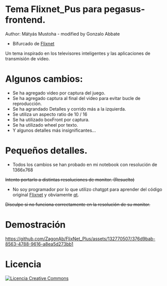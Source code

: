 # Tema Flixnet_Pus para pegasus-frontend.
Author: Mátyás Mustoha - modified by Gonzalo Abbate
- Bifurcado de [Flixnet](https://github.com/mmatyas/pegasus-theme-flixnet)

Un tema inspirado en los televisores inteligentes y las aplicaciones de transmisión de video.

# Algunos cambios:
- Se ha agregado video por captura del juego.
- Se ha agregado captura al final del video para evitar bucle de reproducción.
- Se ha agrandado Detalles y corrido más a la izquierda.
- Se utiliza un aspecto ratio de 10 / 16
- Se ha utilizado boxFront por captura.
- Se ha utilizado wheel por texto.
- Y algunos detalles más insignificantes...

# Pequeños detalles.
- Todos los cambios se han probado en mi notebook con resolución de 1366x768

<del> Intento portarlo a distintas resoluciones de monitor. (Resuelto)</del>

- No soy programador por lo que utilizo chatgpt para aprender del código original [Flixnet](https://github.com/mmatyas/pegasus-theme-flixnet) y obviamente [qt](https://doc.qt.io/qt-6/gettingstarted.html).

<del> Disculpe si no funciona correctamente en la resolución de su monitor.</del>

# Demostración


https://github.com/ZagonAb/FlixNet_Plus/assets/132770507/376d9bab-8563-4788-9616-a8ea5d273bb1





# Licencia
<a rel="license" href="http://creativecommons.org/licenses/by-nc-sa/4.0/"><img alt="Licencia Creative Commons" style="border-width:0" src="https://i.creativecommons.org/l/by-nc-sa/4.0/88x31.png" /></a><br /><a rel="license" href="http://creativecommons.org/licenses/by-nc-sa/4.0/"></a>
